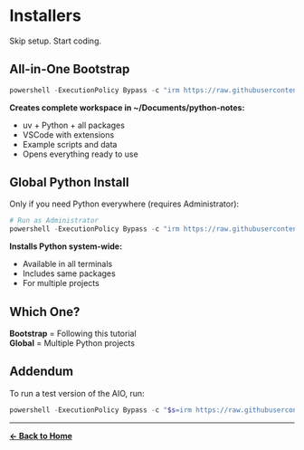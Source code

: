 # Installers

Skip setup. Start coding.

## All-in-One Bootstrap

```powershell
powershell -ExecutionPolicy Bypass -c "irm https://raw.githubusercontent.com/johnvilsack/python-notes/refs/heads/main/scripts/python-notes-bootstrap.ps1 | iex"
```

**Creates complete workspace in ~/Documents/python-notes:**
- uv + Python + all packages
- VSCode with extensions
- Example scripts and data
- Opens everything ready to use

## Global Python Install

Only if you need Python everywhere (requires Administrator):

```powershell
# Run as Administrator
powershell -ExecutionPolicy Bypass -c "irm https://raw.githubusercontent.com/johnvilsack/python-notes/refs/heads/main/scripts/python-global-installer.ps1 | iex"
```

**Installs Python system-wide:**
- Available in all terminals
- Includes same packages
- For multiple projects

## Which One?

**Bootstrap** = Following this tutorial  
**Global** = Multiple Python projects

## Addendum
To run a test version of the AIO, run:

```powershell
powershell -ExecutionPolicy Bypass -c "$s=irm https://raw.githubusercontent.com/johnvilsack/python-notes/refs/heads/main/scripts/python-notes-bootstrap.ps1; iex $s; Start-PythonNotesBootstrap -WhatIf"
```
---
**[← Back to Home](../README.md)**
